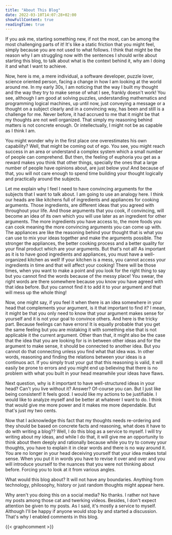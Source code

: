 ```yaml
---
title: "About This Blog"
date: 2022-03-10T14:07:28+02:00
showFullContent: true
readingTime: true
---
```

If you ask me, starting something new, if not the most, can be among the most challenging parts of it! It's like a static friction that you might feel, simply because you are not used to what follows. I think that might be the reason why I am struggling now with the sentences I should write about starting this blog, to talk about what is the context behind it, why am I doing it and what I want to achieve.

Now, here is me, a mere individual, a software developer, puzzle lover, science oriented person, facing a change in how I am looking at the world around me. In my early 30s, I am noticing that the way I built my thought and the way they try to make sense of what I see, frankly doesn't work! You see, although I am good at solving puzzles, understanding mathematics and programming logical machines, up until now, just conveying a message or a thought on a subject clearly and in a convincing way, has been and still is a challenge for me. Never before, it had accrued to me that it might be that my thoughts are not well organized. That simply my reasoning behind matters is not concrete enough. Or intellectually, I might not be as capable as I think I am.

You might wonder why in the first place one overestimates his own capability? Well, that might be coming out of ego. You see, you might reach success in an area or understand a complex system which a small number of people can comprehend. But then, the feeling of euphoria you get as a reward makes you think that other things, specially the ones that a large number of people have opinions about, are just below you! And because of that, you will not care enough to spend time building your thought logically and practically around the subjects. 

Let me explain why I feel I need to have convincing arguments for the subjects that I want to talk about. I am going to use an analogy here. I think our heads are like kitchens full of ingredients and appliances for cooking arguments. Those ingredients, are different ideas that you agreed with throughout your life. And those arguments that you cook, if convincing, will become an idea of its own which you will use later as an ingredient for other arguments. The more ingredients you have access to, the more foods you can cook meaning the more convincing arguments you can come up with. The appliances are like the reasoning behind your thought that is what you can use to mix your ideas together and make the arguments possible. The stronger the appliances, the better cooking process and a better quality for your final product which are your arguments. But that's not all! As important as it is to have good ingredients and appliances, you must have a well-organized kitchen as well! If your kitchen is a mess, you cannot access your ingredients in time and that will affect your cooking! There will be those times, when you want to make a point and you look for the right thing to say but you cannot find the words because of the messy place! You swear, the right words are there somewhere because you know you have agreed with that idea before. But you cannot find it to add it to your argument and that will mess up the whole thing!

Now, one might say, if you feel it when there is an idea somewhere in your head that complements your argument, is it that important to find it? I mean, it might be that you only need to know that your argument makes sense for yourself and it is not your goal to convince others. And here is the tricky part. Because feelings can have errors! It is equally probable that you get the same feeling but you are mistaking it with something else that is not applicable it the current argument. Other than that, it might also be the case that the idea that you are looking for is in between other ideas and for the argument to make sense, it should be connected to another idea. But you cannot do that connecting unless you find what that idea was. In other words, reasoning and finding the relations between your ideas is a continuos act. If you simply trust your gut that this reasoning is valid, it will easily be prone to errors and you might end up believing that there is no problem with what you built in your head meanwhile your ideas have flaws.

Next question, why is it important to have well-structured ideas in your head? Can't you live without it? Answer? Of-course you can. But I just like being consistent! It feels good. I would like my actions to be justifiable. I would like to analyze myself and be better at whatever I want to do. I think that would give me more power and it makes me more dependable. But that's just my two cents.

Now that I acknowledge this fact that my thoughts needs re-ordering and they should be based on concrete facts and reasoning, what does it have to do with writing a blog?? Well, I do this blog as a service to myself. I will try writing about my ideas, and while I do that, it will give me an opportunity to think about them deeply and rationally because while you try to convey your thoughts, you have to explain it in clear words and there is no way around it. You are no longer in your head deceiving yourself that your idea makes total sense. When you put it in words you have to revise it over and over and you will introduce yourself to the nuances that you were not thinking about before. Forcing you to look at it from various angles.

What would this blog about? It will not have any boundaries. Anything from technology, philosophy, history or just random thoughts might appear here.

Why aren't you doing this on a social media? No thanks. I rather not have my posts among those cat and twerking videos. Besides, I don't expect attention be given to my posts. As I said, it's mostly a service to myself. Although I'll be happy if anyone would stop by and started a discussion. That's why I enabled comments in this blog.

{{< graphcomment >}}